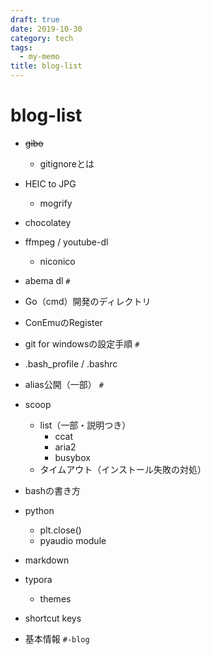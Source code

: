 ```yaml
---
draft: true
date: 2019-10-30
category: tech
tags:
  - my-memo
title: blog-list
---
```


# blog-list

+ ~~gibo~~

  + gitignoreとは

+ HEIC to JPG

  + mogrify

+ chocolatey

+ ffmpeg / youtube-dl

  + niconico

+ abema dl `#`

+ Go（cmd）開発のディレクトリ

+ ConEmuのRegister

+ git for windowsの設定手順 `#`

+ .bash_profile / .bashrc

+ alias公開（一部） `#`

+ scoop

  + list（一部・説明つき）
    + ccat
    + aria2
    + busybox
  + タイムアウト（インストール失敗の対処）

+ bashの書き方

+ python

  + plt.close()
  + pyaudio module

+ markdown 

+ typora

  + themes

+ shortcut keys

+ 基本情報 `#-blog`

  